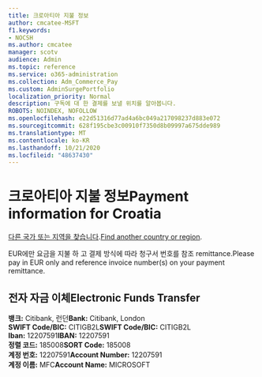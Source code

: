 ```yaml
---
title: 크로아티아 지불 정보
author: cmcatee-MSFT
f1.keywords:
- NOCSH
ms.author: cmcatee
manager: scotv
audience: Admin
ms.topic: reference
ms.service: o365-administration
ms.collection: Adm_Commerce_Pay
ms.custom: AdminSurgePortfolio
localization_priority: Normal
description: 구독에 대 한 결제를 보낼 위치를 알아봅니다.
ROBOTS: NOINDEX, NOFOLLOW
ms.openlocfilehash: e22d51316d77ad4a6bc049a217098237d883e072
ms.sourcegitcommit: 628f195cbe3c00910f7350d8b09997a675dde989
ms.translationtype: MT
ms.contentlocale: ko-KR
ms.lasthandoff: 10/21/2020
ms.locfileid: "48637430"
---
```

# <a name="payment-information-for-croatia"></a><span data-ttu-id="95bd6-103">크로아티아 지불 정보</span><span class="sxs-lookup"><span data-stu-id="95bd6-103">Payment information for Croatia</span></span>

<span data-ttu-id="95bd6-104">[다른 국가 또는 지역을 찾습니다](../billing-and-payments/pay-for-your-subscription.md).</span><span class="sxs-lookup"><span data-stu-id="95bd6-104">[Find another country or region](../billing-and-payments/pay-for-your-subscription.md).</span></span>

<span data-ttu-id="95bd6-105">EUR에만 요금을 지불 하 고 결제 방식에 따라 청구서 번호를 참조 remittance.</span><span class="sxs-lookup"><span data-stu-id="95bd6-105">Please pay in EUR only and reference invoice number(s) on your payment remittance.</span></span>

## <a name="electronic-funds-transfer"></a><span data-ttu-id="95bd6-106">전자 자금 이체</span><span class="sxs-lookup"><span data-stu-id="95bd6-106">Electronic Funds Transfer</span></span>

<span data-ttu-id="95bd6-107">**뱅크:** Citibank, 런던</span><span class="sxs-lookup"><span data-stu-id="95bd6-107">**Bank:** Citibank, London</span></span>  
<span data-ttu-id="95bd6-108">**SWIFT Code/BIC:** CITIGB2L</span><span class="sxs-lookup"><span data-stu-id="95bd6-108">**SWIFT Code/BIC:** CITIGB2L</span></span>  
<span data-ttu-id="95bd6-109">**Iban:** 12207591</span><span class="sxs-lookup"><span data-stu-id="95bd6-109">**IBAN:** 12207591</span></span>  
<span data-ttu-id="95bd6-110">**정렬 코드:** 185008</span><span class="sxs-lookup"><span data-stu-id="95bd6-110">**SORT Code:** 185008</span></span>  
<span data-ttu-id="95bd6-111">**계정 번호:** 12207591</span><span class="sxs-lookup"><span data-stu-id="95bd6-111">**Account Number:** 12207591</span></span>  
<span data-ttu-id="95bd6-112">**계정 이름:** MFC</span><span class="sxs-lookup"><span data-stu-id="95bd6-112">**Account Name:** MICROSOFT</span></span>  